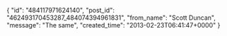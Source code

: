  {
   "id": "484117971624140",
   "post_id": "462493170453287_484074394961831",
   "from_name": "Scott Duncan",
   "message": "The same",
   "created_time": "2013-02-23T06:41:47+0000"
 }
